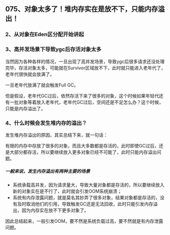 ## **075、对象太多了！堆内存实在是放不下，只能内存溢出！**

### 2、从对象在Eden区分配开始讲起

### 3、高并发场景下导致ygc后存活对象太多

当然因为各种各样的情况，一旦出现了高并发场景，导致ygc后很多请求还没处理完毕，存活对象太多，可能就在Survivor区域放不下，此时就只能进入老年代了，老年代很快就会放满了。

一旦老年代放满了就会触发Full GC。

但是假设，老年代GC过后，依然存活下来了很多的对象，这个时候如果年轻代还有一批对象等着放入老年代，老年代GC过后，空间还是不足怎么办？这个时候，只能是内存溢出了。

### 4、什么时候会发生堆内存的溢出？

发生堆内存溢出的原因，其实总结下来，就一句话：

有限的内存中存放了很多的对象，而且大多数都是存活的，此时即使GC过后，还是大部分都存活，所以要继续放入更多对象已经不可能了，此时只能内存溢出问题。

##### 一般来说，发生内存溢出有两种主要的场景

- 系统承载高并发，因为请求量大，导致大量对象都是存活的，所以要继续放入新的对象实在是不行了，此时就会引发OOM系统崩溃；
- 系统有内存泄露问题，就是莫名其妙弄了很多对象，结果对象都是存活的，没有及时取消他们的引用，导致触发GC还是无法回收，此时只能引发内存溢出，因为内存实在放不下更多对象了。

因此总结起来，一般引发OOM，要不然是系统负载过高，要不然就是有内存泄露问题。
